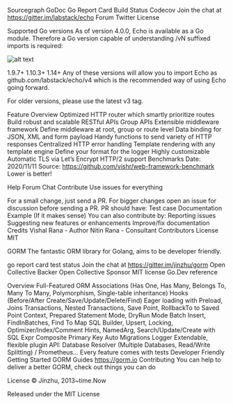 
Sourcegraph GoDoc Go Report Card Build Status Codecov Join the chat at https://gitter.im/labstack/echo Forum Twitter License

Supported Go versions
As of version 4.0.0, Echo is available as a Go module. Therefore a Go version capable of understanding /vN suffixed imports is required:

![alt text](https://github.com/)

1.9.7+
1.10.3+
1.14+
Any of these versions will allow you to import Echo as github.com/labstack/echo/v4 which is the recommended way of using Echo going forward.

For older versions, please use the latest v3 tag.

Feature Overview
Optimized HTTP router which smartly prioritize routes
Build robust and scalable RESTful APIs
Group APIs
Extensible middleware framework
Define middleware at root, group or route level
Data binding for JSON, XML and form payload
Handy functions to send variety of HTTP responses
Centralized HTTP error handling
Template rendering with any template engine
Define your format for the logger
Highly customizable
Automatic TLS via Let’s Encrypt
HTTP/2 support
Benchmarks
Date: 2020/11/11
Source: https://github.com/vishr/web-framework-benchmark
Lower is better!



Help
Forum
Chat
Contribute
Use issues for everything

For a small change, just send a PR.
For bigger changes open an issue for discussion before sending a PR.
PR should have:
Test case
Documentation
Example (If it makes sense)
You can also contribute by:
Reporting issues
Suggesting new features or enhancements
Improve/fix documentation
Credits
Vishal Rana - Author
Nitin Rana - Consultant
Contributors
License
MIT



GORM
The fantastic ORM library for Golang, aims to be developer friendly.

go report card test status Join the chat at https://gitter.im/jinzhu/gorm Open Collective Backer Open Collective Sponsor MIT license Go.Dev reference

Overview
Full-Featured ORM
Associations (Has One, Has Many, Belongs To, Many To Many, Polymorphism, Single-table inheritance)
Hooks (Before/After Create/Save/Update/Delete/Find)
Eager loading with Preload, Joins
Transactions, Nested Transactions, Save Point, RollbackTo to Saved Point
Context, Prepared Statement Mode, DryRun Mode
Batch Insert, FindInBatches, Find To Map
SQL Builder, Upsert, Locking, Optimizer/Index/Comment Hints, NamedArg, Search/Update/Create with SQL Expr
Composite Primary Key
Auto Migrations
Logger
Extendable, flexible plugin API: Database Resolver (Multiple Databases, Read/Write Splitting) / Prometheus…
Every feature comes with tests
Developer Friendly
Getting Started
GORM Guides https://gorm.io
Contributing
You can help to deliver a better GORM, check out things you can do

License
© Jinzhu, 2013~time.Now

Released under the MIT License

